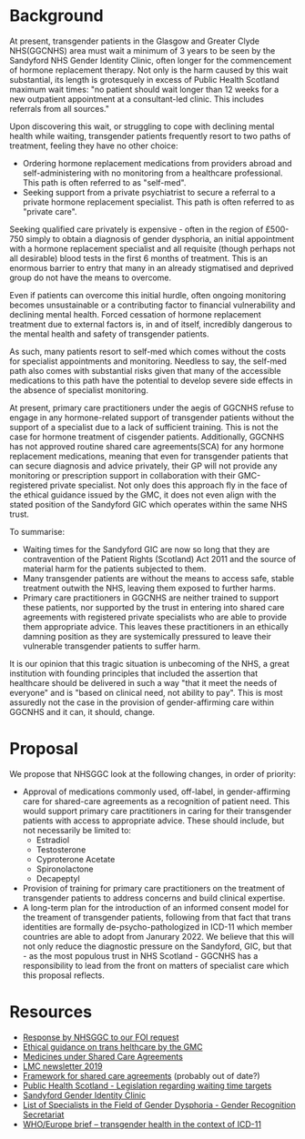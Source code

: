 # Background

At present, transgender patients in the Glasgow and Greater Clyde NHS(GGCNHS) area must wait a minimum of 3 years to be seen by the Sandyford NHS Gender Identity Clinic, often longer for the commencement of hormone replacement therapy. Not only is the harm caused by this wait substantial, its length is grotesquely in excess of Public Health Scotland maximum wait times: "no patient should wait longer than 12 weeks for a new outpatient appointment at a consultant-led clinic. This includes referrals from all sources."

Upon discovering this wait, or struggling to cope with declining mental health while waiting, transgender patients frequently resort to two paths of treatment, feeling they have no other choice:
- Ordering hormone replacement medications from providers abroad and self-administering with no monitoring from a healthcare professional. This path is often referred to as "self-med".
- Seeking support from a private psychiatrist to secure a referral to a private hormone replacement specialist. This path is often referred to as "private care".

Seeking qualified care privately is expensive - often in the region of £500-750 simply to obtain a diagnosis of gender dysphoria, an initial appointment with a hormone replacement specialist and all requisite (though perhaps not all desirable) blood tests in the first 6 months of treatment. This is an enormous barrier to entry that many in an already stigmatised and deprived group do not have the means to overcome. 

Even if patients can overcome this initial hurdle, often ongoing monitoring becomes unsustainable or a contributing factor to financial vulnerability and declining mental health. Forced cessation of hormone replacement treatment due to external factors is, in and of itself,  incredibly dangerous to the mental health and safety of transgender patients.

As such, many patients resort to self-med which comes without the costs for specialist appointments and monitoring. Needless to say, the self-med path also comes with substantial risks given that many of the accessible medications to this path have the potential to develop severe side effects in the absence of specialist monitoring.

At present, primary care practitioners under the aegis of GGCNHS refuse to engage in any hormone-related support of transgender patients without the support of a specialist due to a lack of sufficient training. This is not the case for hormone treatment of cisgender patients. Additionally, GGCNHS has not approved routine shared care agreements(SCA) for any hormone replacement medications, meaning that even for transgender patients that can secure diagnosis and advice privately, their GP will not provide any monitoring or prescription support in collaboration with their GMC-registered private specialist. Not only does this approach fly in the face of the ethical guidance issued by the GMC, it does not even align with the stated position of the Sandyford GIC which operates within the same NHS trust.

To summarise:
- Waiting times for the Sandyford GIC are now so long that they are contravention of the Patient Rights (Scotland) Act 2011 and the source of material harm for the patients subjected to them.
- Many transgender patients are without the means to access safe, stable treatment outwith the NHS, leaving them exposed to further harms.
- Primary care practitioners in GGCNHS are neither trained to support these patients, nor supported by the trust in entering into shared care agreements with registered private specialists who are able to provide them appropriate advice. This leaves these practitioners in an ethically damning position as they are systemically pressured to leave their vulnerable transgender patients to suffer harm.

It is our opinion that this tragic situation is unbecoming of the NHS, a great institution with founding principles that included the assertion that healthcare should be delivered in such a way "that it meet the needs of everyone" and is "based on clinical need, not ability to pay". This is most assuredly not the case in the provision of gender-affirming care within GGCNHS and it can, it should, change.

# Proposal

We propose that NHSGGC look at the following changes, in order of priority:
- Approval of medications commonly used, off-label, in gender-affirming care for shared-care agreements as a recognition of patient need. This would support primary care practitioners in caring for their transgender patients with access to appropriate advice. These should include, but not necessarily be limited to:
  - Estradiol
  - Testosterone
  - Cyproterone Acetate
  - Spironolactone
  - Decapeptyl
- Provision of training for primary care practitioners on the treatment of transgender patients to address concerns and build clinical expertise.
- A long-term plan for the introduction of an informed consent model for the treament of transgender patients, following from that fact that trans identities are formally de-psycho-pathologized in ICD-11 which member countries are able to adopt from Janurary 2022. We believe that this will not only reduce the diagnostic pressure on the Sandyford, GIC, but that - as the most populous trust in NHS Scotland - GGCNHS has a responsibility to lead from the front on matters of specialist care which this proposal reflects.

# Resources

- [Response by NHSGGC to our FOI request][FOI]
- [Ethical guidance on trans helthcare by the GMC][GMC]
- [Medicines under Shared Care Agreements][SCA]
- [LMC newsletter 2019][LMC-2019]
- [Framework for shared care agreements][SC-framework] (probably out of date?)
- [Public Health Scotland - Legislation regarding waiting time targets](https://www.isdscotland.org/Health-Topics/Waiting-Times/Inpatient-Day-Cases-and-Outpatients/)
- [Sandyford Gender Identity Clinic](https://www.sandyford.scot/sexual-health-services/gender-identity-service/)
- [List of Specialists in the Field of Gender Dysphoria - Gender Recognition Secretariat](https://www.gov.uk/government/publications/gender-dysphoria-list-of-specialists-t493)
- [WHO/Europe brief – transgender health in the context of ICD-11](https://www.euro.who.int/en/health-topics/health-determinants/gender/gender-definitions/whoeurope-brief-transgender-health-in-the-context-of-icd-11)

[GMC]: https://www.gmc-uk.org/ethical-guidance/ethical-hub/trans-healthcare
[SCA]: https://ggcmedicines.org.uk/shared-care-agreements/
[LMC-2019]: ./LMC-2019.pdf
[SC-framework]: ./SC-framework.pdf
[FOI]: ./FOI.pdf
